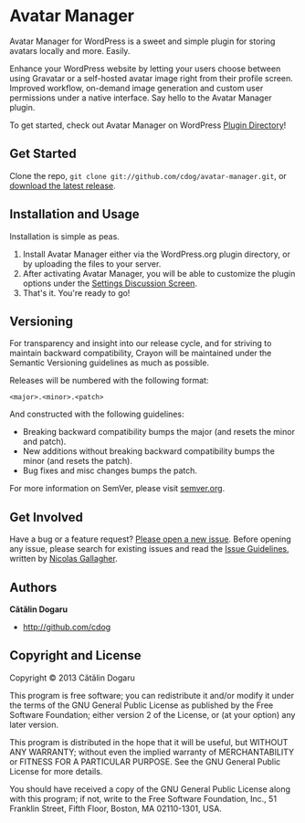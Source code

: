 Avatar Manager
==============

Avatar Manager for WordPress is a sweet and simple plugin for storing avatars
locally and more. Easily.

Enhance your WordPress website by letting your users choose between using
Gravatar or a self-hosted avatar image right from their profile screen. Improved
workflow, on-demand image generation and custom user permissions under a native
interface. Say hello to the Avatar Manager plugin.

To get started, check out Avatar Manager on WordPress [Plugin
Directory](http://wordpress.org/extend/plugins/avatar-manager/)!



Get Started
-----------

Clone the repo, `git clone git://github.com/cdog/avatar-manager.git`, or
[download the latest
release](https://github.com/cdog/avatar-manager/zipball/master).



Installation and Usage
----------------------

Installation is simple as peas.

1. Install Avatar Manager either via the WordPress.org plugin directory, or by
   uploading the files to your server.
2. After activating Avatar Manager, you will be able to customize the plugin
   options under the [Settings Discussion
   Screen](http://codex.wordpress.org/Settings_Discussion_Screen).
3. That's it. You're ready to go!



Versioning
----------

For transparency and insight into our release cycle, and for striving to
maintain backward compatibility, Crayon will be maintained under the Semantic
Versioning guidelines as much as possible.

Releases will be numbered with the following format:

`<major>.<minor>.<patch>`

And constructed with the following guidelines:

* Breaking backward compatibility bumps the major (and resets the minor and
  patch).
* New additions without breaking backward compatibility bumps the minor (and
  resets the patch).
* Bug fixes and misc changes bumps the patch.

For more information on SemVer, please visit [semver.org](http://semver.org/).



Get Involved
------------

Have a bug or a feature request? [Please open a new
issue](https://github.com/cdog/avatar-manager/issues). Before opening any issue,
please search for existing issues and read the [Issue
Guidelines](https://github.com/necolas/issue-guidelines), written by [Nicolas
Gallagher](https://github.com/necolas/).



Authors
-------

**Cătălin Dogaru**

+ http://github.com/cdog



Copyright and License
---------------------

Copyright © 2013 Cătălin Dogaru

This program is free software; you can redistribute it and/or modify it under
the terms of the GNU General Public License as published by the Free Software
Foundation; either version 2 of the License, or (at your option) any later
version.

This program is distributed in the hope that it will be useful, but WITHOUT ANY
WARRANTY; without even the implied warranty of MERCHANTABILITY or FITNESS FOR A
PARTICULAR PURPOSE. See the GNU General Public License for more details.

You should have received a copy of the GNU General Public License along with
this program; if not, write to the Free Software Foundation, Inc., 51 Franklin
Street, Fifth Floor, Boston, MA 02110-1301, USA.
